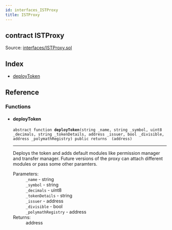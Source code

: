 ```yaml
---
id: interfaces_ISTProxy
title: ISTProxy
---
```


<div class="contract-doc"><div class="contract"><h2 class="contract-header"><span class="contract-kind">contract</span> ISTProxy</h2><div class="source">Source: <a href="git+https://github.com/PolymathNetwork/polymath-core/blob/v1.4.0/contracts/interfaces/ISTProxy.sol" target="_blank">interfaces/ISTProxy.sol</a></div></div><div class="index"><h2>Index</h2><ul><li><a href="interfaces_ISTProxy.html#deployToken">deployToken</a></li></ul></div><div class="reference"><h2>Reference</h2><div class="functions"><h3>Functions</h3><ul><li><div class="item function"><span id="deployToken" class="anchor-marker"></span><h4 class="name">deployToken</h4><div class="body"><code class="signature"><span>abstract </span>function <strong>deployToken</strong><span>(string _name, string _symbol, uint8 _decimals, string _tokenDetails, address _issuer, bool _divisible, address _polymathRegistry) </span><span>public </span><span>returns  (address) </span></code><hr/><div class="description"><p>Deploys the token and adds default modules like permission manager and transfer manager. Future versions of the proxy can attach different modules or pass some other paramters.</p></div><dl><dt><span class="label-parameters">Parameters:</span></dt><dd><div><code>_name</code> - string</div><div><code>_symbol</code> - string</div><div><code>_decimals</code> - uint8</div><div><code>_tokenDetails</code> - string</div><div><code>_issuer</code> - address</div><div><code>_divisible</code> - bool</div><div><code>_polymathRegistry</code> - address</div></dd><dt><span class="label-return">Returns:</span></dt><dd>address</dd></dl></div></div></li></ul></div></div></div>
